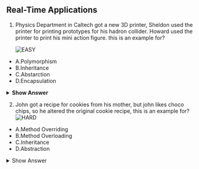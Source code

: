 ## Real-Time Applications

1. Physics Department in Caltech got a new 3D printer, Sheldon used the printer for printing prototypes for his hadron collider. Howard used the printer to print his mini action figure. this is an example for?

   ![EASY](https://github.com/revaturelabs/JavaFSQuestions/blob/main/Java/JavaIntro/JavaFeatures/Easy%20(2).jpg)

- A.Polymorphism
- B.Inheritance
- C.Abstarction
- D.Encapsulation

</details>
<details><summary> <b>Show Answer</b> </summary>
  
  **Ans**: A
  
  **Explanation**: <i>printing using a 3D printer is a method in the Caltech Physics department</i>, which is a class. Sheldon used the method for research and Howard used the same method for fun.
</details>

2. John got a recipe for cookies from his mother, but john likes choco chips, so he altered the original cookie recipe, 
   this is an example for?![HARD](hard.jpg)

- A.Method Overriding
- B.Method Overloading
- C.Inheritance
- D.Abstraction

<details><summary> Show Answer </summary>
  Ans: A
  explanation: John inherited The original recipe(a method) is  from his mother(parent class) and he altered the recipe.

## Technical

1. The following code snippet is an example for?

     ![EASY](https://github.com/revaturelabs/JavaFSQuestions/blob/main/Java/JavaIntro/JavaFeatures/Easy%20(2).jpg)


``` java
public class Languages {
     public static void main(String[] args) {
      Languages l= new Languages();
      l.speakGerman();
    
  }
  public void speakGerman() {
    System.out.println("Guten Tag");
  }
  public String speakGerman() {
    return "Wiedersehen";
  }

}
```
- A.Method Overloading
- B.Method Overriding
- C.Inheritance
- D.None of the above



<details><summary> <b>Show Answer</b> </summary>
  
  **Ans**: D
  
  **Explanation**: <i>"speakGerman()" method is written twice with different signatures in the same class, So it can not be considered as method overloading. it is just a duplicate method.</i>
  
</details>

2. What is static polymorphism?

    ![HARD](hard.jpg)




<details><summary> <b>Show Answer</b> </summary>
  
  **Ans**: Static Polymorphism is also called Compile time Polymorphism or Method overloading. The method behavior is decided during compile-time in static polymorphism.
  
</details>

3. What is Dynamic polymorphism?

    ![HARD](hard.jpg)

<details><summary> <b>Show Answer</b> </summary>
  
  **Ans**: Dynamic Polymorphism is also called Run-time Polymorphism or Method overriding. The method behavior is decided during runtime in static polymorphism.
  
</details>

4. Which of the following is an example of static binding?

   ![EASY](https://github.com/revaturelabs/JavaFSQuestions/blob/main/Java/JavaIntro/JavaFeatures/Easy%20(2).jpg)

- A.method overriding
- B.method overloading
- C.abstraction
- D.none of the above

<details><summary> <b>Show Answer</b> </summary>
  
  **Ans**: B

  **Explanation**: static binding is linking method call with method definition during compile-time. compile-time polymorphism is
  also called method overloading. 

</details>


## Problem solving

1. What is the output of the following java code?

    ![EASY](https://github.com/revaturelabs/JavaFSQuestions/blob/main/Java/JavaIntro/JavaFeatures/Easy%20(2).jpg)
``` java
  class Animal {
        
    public void barkingDog() {
    System.out.println("Wolf Wolf!");
  }
  public void barkingDog(String a) {
    System.out.println(a);
    
  }
  public static void main(String[] args) {
    Animal a = new Animal();
    a.barkingDog("Barking!");
  }
}
        
   ```

<details><summary> <b>Show Answer</b> </summary>
  
  **Ans**: Barking!

  **Explanation**: the concept of method overloading is implemented here, In the main method we are calling barkingDog() with a
  parameter "Barking!". So bakringDog(String a) is implemented.

</details>



## Error Detection

1. Predict the output of the program and debug the program.  

    ![Medium](https://github.com/revaturelabs/JavaFSQuestions/blob/main/Java/JavaIntro/JavaFeatures/Project%203%20(2).jpg)       

``` java
public class Vacation{
    public void visitLondon(){
        System.out.println("I met the Queen of England");
    }  
     public static void main(String[] args) {
      BusinessTrip b = new BusinessTrip();
      b.visitLondon();
    
  }
 
} 
class BusinessTrip extends Vacation{
    public String visitLondon(){
        return "The London branch is totally off the charts";
    }


}
``` 
  - A.Compile time error
  - B.Runtime error
  - C.No output
  - D.The London branch is totally off the charts
  
  
  <details>
  <summary> <b>Show Answer</b> </summary>
  
  **Ans**: A
  
  **Explanation**: the outcome of the program is the compile-time error and it's caused because the method signature for visitLondoon(), which is being overloaded is different in the parent class(Vacation) and Child class(BusinessTrip).
  
  </details>


  2. Find the error in the following program.  

  ![Medium](https://github.com/revaturelabs/JavaFSQuestions/blob/main/Java/JavaIntro/JavaFeatures/Project%203%20(2).jpg)  


``` java
public class Area{

  public static void main(String[] args) {
      Area a= new Area();
      System.out.println(a.calculateTriangleArea(1.0,2.0));
    
  }
    
    public double calculateTriangleArea(double d, double e)
    {
      return  0.5*d*e;
      
    }
    public int calculateTriangleArea(int base, int height) {
      return base*height;
      
    }
   
} 

``` 
  - A.Compile-time error
  - B.Run-time error
  - C.1.0
  - D.2
  
  
  <details>
  <summary> <b>Show Answer</b> </summary>
  
  **Ans**: C
  
  **Explanation**: calculateTriangleArea(double base, double height) is implemented when 1.0 and 2.0 are passed as method parameters.
  
  </details>





  









